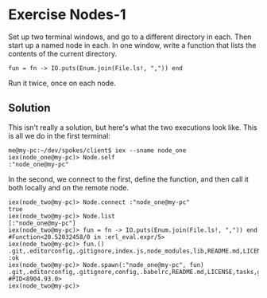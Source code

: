 # Exercise Nodes-1
Set up two terminal windows, and go to a different directory in each. Then start up a named node in each. In one window, write a function that lists the contents of the current directory.

```
fun = fn -> IO.puts(Enum.join(File.ls!, ",")) end
```

Run it twice, once on each node.

## Solution
This isn't really a solution, but here's what the two executions look like. This is all we do in the first terminal:
```
me@my-pc:~/dev/spokes/client$ iex --sname node_one
iex(node_one@my-pc)> Node.self
:"node_one@my-pc"
```

In the second, we connect to the first, define the function, and then call it both locally and on the remote node.
```
iex(node_two@my-pc)> Node.connect :"node_one@my-pc"
true
iex(node_two@my-pc)> Node.list
[:"node_one@my-pc"]
iex(node_two@my-pc)> fun = fn -> IO.puts(Enum.join(File.ls!, ",")) end
#Function<20.52032458/0 in :erl_eval.expr/5>
iex(node_two@my-pc)> fun.()
.git,.editorconfig,.gitignore,index.js,node_modules,lib,README.md,LICENSE,gulpfile.js,test,package.json
:ok
iex(node_two@my-pc)> Node.spawn(:"node_one@my-pc", fun)
.git,.editorconfig,.gitignore,config,.babelrc,README.md,LICENSE,tasks,gulpfile.js,resources,erl_crash.dump,app,package.json
#PID<8904.93.0>
iex(node_two@my-pc)>
```
